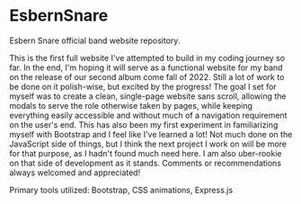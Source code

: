 # EsbernSnare
Esbern Snare official band website repository.

This is the first full website I've attempted to build in my coding journey so far.  In the end, I'm hoping it will serve as a functional website for my band on the release of our second album come fall of 2022.  Still a lot of work to be done on it polish-wise, but excited by the progress!  The goal I set for myself was to create a clean, single-page website sans scroll, allowing the modals to serve the role otherwise taken by pages, while keeping everything easily accessible and without much of a navigation requirement on the user's end.  This has also been my first experiment in familiarizing myself with Bootstrap and I feel like I've learned a lot!  Not much done on the JavaScript side of things, but I think the next project I work on will be more for that purpose, as I hadn't found much need here.  I am also uber-rookie on that side of development as it stands.  Comments or recommendations always welcomed and appreciated!

Primary tools utilized: Bootstrap, CSS animations, Express.js
